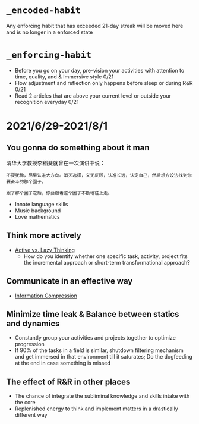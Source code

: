 # `_encoded-habit`
Any enforcing habit that has exceeded 21-day streak will be moved here and is no longer in a enforced state
# `_enforcing-habit`
- Before you go on your day, pre-vision your activities with attention to time, quality, and  & Immersive style 0/21
- Flow adjustment and reflection only happens before sleep or during R&R 0/21
- Read 2 articles that are above your current level or outside your recognition everyday  0/21
# 2021/6/29-2021/8/1
## You gonna do something about it man
清华大学教授李稻葵就曾在一次演讲中说：

```
不要犹豫，尽早认准大方向。消灭选择，义无反顾，认准长远，认定自己，然后想方设法找到你要奋斗的那个圈子。

跟了那个圈子之后，你会跟着这个圈子不断地往上走。
```

- Innate language skills
- Music background
- Love mathematics


## Think more actively

- [Active vs. Lazy Thinking](https://alexw.substack.com/p/active-vs-lazy-thinking)
    - How do you identify whether one specific task, activity, project fits the incremental approach or short-term transformational approach?
## Communicate in an effective way
- [Information Compression](https://alexw.substack.com/p/information-compression)

## Minimize time leak & Balance between statics and dynamics
- Constantly group your activities and projects together to optimize progression
- If 90% of the tasks in a field is similar, shutdown filtering mechanism and get immersed in that environment till it saturates; Do the dogfeeding at the end in case something is missed
## The effect of R&R in other places
- The chance of integrate the subliminal knowledge and skills intake with the core
- Replenished energy to think and implement matters in a drastically different way